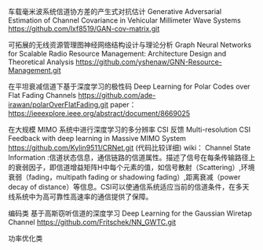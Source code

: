 车载毫米波系统信道协方差的产生式对抗估计
Generative Adversarial Estimation of Channel Covariance in Vehicular Millimeter Wave Systems
https://github.com/lxf8519/GAN-cov-matrix.git

可拓展的无线资源管理图神经网络结构设计与理论分析
Graph Neural Networks for Scalable Radio Resource Management: Architecture Design and Theoretical Analysis
https://github.com/yshenaw/GNN-Resource-Management.git

在平坦衰减信道下基于深度学习的极性码
Deep Learning for Polar Codes over Flat Fading Channels
https://github.com/ade-irawan/polarOverFlatFading.git
paper：https://ieeexplore.ieee.org/abstract/document/8669025

在大规模 MIMO 系统中进行深度学习的多分辨率 CSI 反馈
Multi-resolution CSI Feedback with deep learning in Massive MIMO System
https://github.com/Kylin9511/CRNet.git (代码比较详细)
wiki：
    Channel State Information :信道状态信息，通信链路的信道属性。描述了信号在每条传输路径上的衰弱因子，即信道增益矩阵H中每个元素的值，如信号散射（Scattering）,环境衰弱（fading，multipath fading or shadowing fading）,距离衰减（power decay of distance）等信息。CSI可以使通信系统适应当前的信道条件，在多天线系统中为高可靠性高速率的通信提供了保障。

编码类
基于高斯窃听信道的深度学习
Deep Learning for the Gaussian Wiretap Channel
https://github.com/Fritschek/NN_GWTC.git

功率优化类



